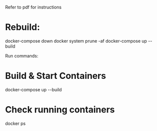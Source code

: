 Refer to pdf for instructions

# Rebuild: 
docker-compose down
docker system prune -af
docker-compose up --build

Run commands:
# Build & Start Containers
docker-compose up --build

# Check running containers
docker ps